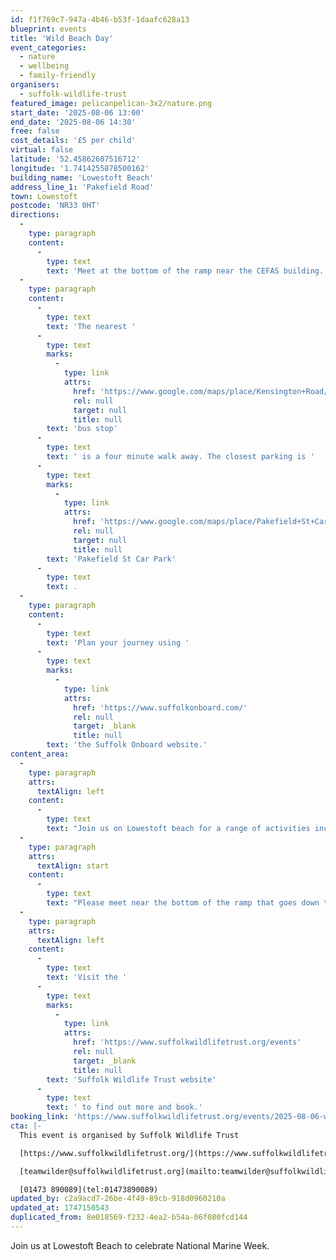 ```yaml
---
id: f1f769c7-947a-4b46-b53f-1daafc628a13
blueprint: events
title: 'Wild Beach Day'
event_categories:
  - nature
  - wellbeing
  - family-friendly
organisers:
  - suffolk-wildlife-trust
featured_image: pelicanpelican-3x2/nature.png
start_date: '2025-08-06 13:00'
end_date: '2025-08-06 14:30'
free: false
cost_details: '£5 per child'
virtual: false
latitude: '52.45862607516712'
longitude: '1.7414255878500162'
building_name: 'Lowestoft Beach'
address_line_1: 'Pakefield Road'
town: Lowestoft
postcode: 'NR33 0HT'
directions:
  -
    type: paragraph
    content:
      -
        type: text
        text: 'Meet at the bottom of the ramp near the CEFAS building.'
  -
    type: paragraph
    content:
      -
        type: text
        text: 'The nearest '
      -
        type: text
        marks:
          -
            type: link
            attrs:
              href: 'https://www.google.com/maps/place/Kensington+Road/@52.4701792,1.7247255,14z/data=!4m20!1m13!4m12!1m3!2m2!1d1.741415!2d52.458532!1m6!1m2!1s0x47da1a48b633310f:0x14471a920355260!2sKensington+Road,+Lowestoft+NR33+0DF!2m2!1d1.739339!2d52.459942!3e2!3m5!1s0x47da1a48b633310f:0x14471a920355260!8m2!3d52.459942!4d1.739339!16s%2Fg%2F1q67sk4x5?entry=ttu&g_ep=EgoyMDI1MDIyNC4wIKXMDSoASAFQAw%3D%3D'
              rel: null
              target: null
              title: null
        text: 'bus stop'
      -
        type: text
        text: ' is a four minute walk away. The closest parking is '
      -
        type: text
        marks:
          -
            type: link
            attrs:
              href: 'https://www.google.com/maps/place/Pakefield+St+Car+Park/@52.4572396,1.7325911,17.25z/data=!4m23!1m16!4m15!1m6!1m2!1s0x47da1a4971b973c9:0x2c84b33fec5a721b!2sKendal+Road,+Lowestoft+NR33+0PD!2m2!1d1.7355958!2d52.4583896!1m6!1m2!1s0x47da1a4994894eb3:0x507aba8852d97178!2sThe+Seagull,+19-75+Morton+Rd,+Pakefield,+Lowestoft+NR33+0JH!2m2!1d1.7356033!2d52.4566925!3e2!3m5!1s0x47da1b5e1c31d843:0x69c464699df856ce!8m2!3d52.4557954!4d1.7376769!16s%2Fg%2F11frs3mqjx'
              rel: null
              target: null
              title: null
        text: 'Pakefield St Car Park'
      -
        type: text
        text: .
  -
    type: paragraph
    content:
      -
        type: text
        text: 'Plan your journey using '
      -
        type: text
        marks:
          -
            type: link
            attrs:
              href: 'https://www.suffolkonboard.com/'
              rel: null
              target: _blank
              title: null
        text: 'the Suffolk Onboard website.'
content_area:
  -
    type: paragraph
    attrs:
      textAlign: left
    content:
      -
        type: text
        text: "Join us on Lowestoft beach for a range of activities including beach art, sand castle building and a beach clean.\_"
  -
    type: paragraph
    attrs:
      textAlign: start
    content:
      -
        type: text
        text: "Please meet near the bottom of the ramp that goes down to the beach near CEFAS. We will have gazebo set up for the activities so you will be able to spot us!\_"
  -
    type: paragraph
    attrs:
      textAlign: left
    content:
      -
        type: text
        text: 'Visit the '
      -
        type: text
        marks:
          -
            type: link
            attrs:
              href: 'https://www.suffolkwildlifetrust.org/events'
              rel: null
              target: _blank
              title: null
        text: 'Suffolk Wildlife Trust website'
      -
        type: text
        text: ' to find out more and book.'
booking_link: 'https://www.suffolkwildlifetrust.org/events/2025-08-06-wild-beach-day-lowestoft-beach'
cta: |-
  This event is organised by Suffolk Wildlife Trust

  [https://www.suffolkwildlifetrust.org/](https://www.suffolkwildlifetrust.org/)

  [teamwilder@suffolkwildlifetrust.org](mailto:teamwilder@suffolkwildlifetrust.org)

  [01473 890089](tel:01473890089)
updated_by: c2a9acd7-26be-4f49-89cb-918d0960210a
updated_at: 1747150543
duplicated_from: 8e018569-f232-4ea2-b54a-06f080fcd144
---
```

Join us at Lowestoft Beach to celebrate National Marine Week.